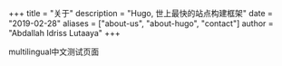 +++
title = "关于"
description = "Hugo, 世上最快的站点构建框架"
date = "2019-02-28"
aliases = ["about-us", "about-hugo", "contact"]
author = "Abdallah Idriss Lutaaya"
+++

multilingual中文测试页面
